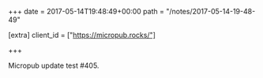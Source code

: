 +++
date = 2017-05-14T19:48:49+00:00
path = "/notes/2017-05-14-19-48-49"

[extra]
client_id = ["https://micropub.rocks/"]

+++

<p>Micropub update test #405.</p>
